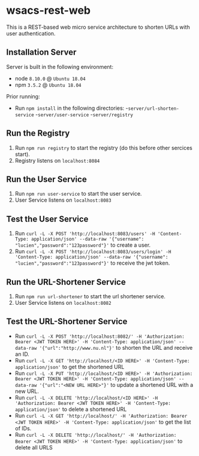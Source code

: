 # wsacs-rest-web
This is a REST-based web micro service architecture to shorten URLs with user authentication.

## Installation Server
Server is built in the following environment:
- node `8.10.0` @ `Ubuntu 18.04`
- npm `3.5.2` @ `Ubuntu 18.04`

Prior running:
- Run `npm install` in the following directories:
  -`server/url-shorten-service`
  -`server/user-service`
  -`server/registry`

## Run the Registry
1. Run `npm run registry` to start the registry (do this before other sercices start).
2. Registry listens on `localhost:8084`

## Run the User Service

1. Run `npm run user-service` to start the user service.
2. User Service listens on `localhost:8083`

## Test the User Service
1. Run `curl -L -X POST 'http://localhost:8083/users' -H 'Content-Type: application/json' --data-raw '{"username": "lucien","password":"123password"}'` to create a user.
2. Run `curl -L -X POST 'http://localhost:8083/users/login' -H 'Content-Type: application/json' --data-raw '{"username": "lucien","password":"123password"}'` to receive the jwt token.

## Run the URL-Shortener Service

1. Run `npm run url-shortener` to start the url shortener service.
2. User Service listens on `localhost:8082`

## Test the URL-Shortener Service

* Run `curl -L -X POST 'http://localhost:8082/' -H 'Authorization: Bearer <JWT TOKEN HERE>' -H 'Content-Type: application/json' --data-raw '{"url":"http://www.nu.nl"}'` to shorten the URL and receive an ID.
* Run `curl -L -X GET 'http://localhost/<ID HERE>' -H 'Content-Type: application/json'` to get the shortened URL
* Run `curl -L -X PUT 'http://localhost/<ID HERE>' -H 'Authorization: Bearer <JWT TOKEN HERE>' -H 'Content-Type: application/json' --data-raw '{"url":"<NEW URL HERE>"}'` to update a shortened URL with a new URL.
* Run `curl -L -X DELETE 'http://localhost/<ID HERE>' -H 'Authorization: Bearer <JWT TOKEN HERE>' -H 'Content-Type: application/json'` to delete a shortened URL
* Run `curl -L -X GET 'http://localhost/' -H 'Authorization: Bearer <JWT TOKEN HERE>' -H 'Content-Type: application/json'` to get the list of IDs.
* Run `curl -L -X DELETE 'http://localhost/' -H 'Authorization: Bearer <JWT TOKEN HERE>' -H 'Content-Type: application/json'` to delete all URLS
